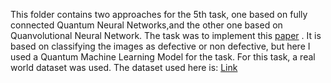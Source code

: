 This folder contains two approaches for the 5th task, one based on fully connected Quantum Neural Networks,and the other one based on Quanvolutional Neural Network.
The task was to implement this [paper](!https://www.sciencedirect.com/science/article/abs/pii/S1526612519302245) . It is based on classifying the images as defective or non defective, but here I used a Quantum Machine Learning Model for the task. For this task, a real world dataset was used.
The dataset used here is: [Link](!https://www.kaggle.com/datasets/danielbacioiu/tig-aluminium-5083?resource=download)

